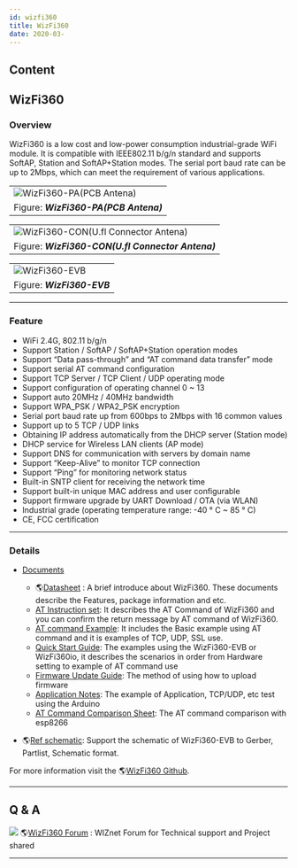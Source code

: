 ```yaml
---
id: wizfi360
title: WizFi360
date: 2020-03-
---
```



## Content
## WizFi360

### Overview

WizFi360 is a low cost and low-power consumption industrial-grade WiFi
module. It is compatible with IEEE802.11 b/g/n standard and supports
SoftAP, Station and SoftAP+Station modes. The serial port baud rate can
be up to 2Mbps, which can meet the requirement of various applications.



|                                                                   |
| ----------------------------------------------------------------- |
| ![WizFi360-PA(PCB Antena)](/products/wizfi360/wizfi360-pa.png%20) |
| Figure: ***WizFi360-PA(PCB Antena)***                             |


|                                                                                |
| ------------------------------------------------------------------------------ |
| ![WizFi360-CON(U.fl Connector Antena)](/products/wizfi360/wizfi360-con.png%20) |
| Figure: ***WizFi360-CON(U.fl Connector Antena)***                              |



|                                                         |
| ------------------------------------------------------- |
| ![WizFi360-EVB](/products/wizfi360/wizfi360-evb.jpg%20) |
| Figure: ***WizFi360-EVB***                              |


-----

### Feature

  - WiFi 2.4G, 802.11 b/g/n
  - Support Station / SoftAP / SoftAP+Station operation modes
  - Support “Data pass-through” and “AT command data transfer” mode
  - Support serial AT command configuration
  - Support TCP Server / TCP Client / UDP operating mode
  - Support configuration of operating channel 0 \~ 13
  - Support auto 20MHz / 40MHz bandwidth
  - Support WPA\_PSK / WPA2\_PSK encryption
  - Serial port baud rate up from 600bps to 2Mbps with 16 common values
  - Support up to 5 TCP / UDP links
  - Obtaining IP address automatically from the DHCP server (Station
    mode)
  - DHCP service for Wireless LAN clients (AP mode)
  - Support DNS for communication with servers by domain name
  - Support “Keep-Alive” to monitor TCP connection
  - Support “Ping” for monitoring network status
  - Built-in SNTP client for receiving the network time
  - Support built-in unique MAC address and user configurable
  - Support firmware upgrade by UART Download / OTA (via WLAN)
  - Industrial grade (operating temperature range: -40 ° C \~ 85 ° C)
  - CE, FCC certification 

-----
### Details

  - [Documents]()
    
      - 🌎[Datasheet]()
        : A brief introduce about WizFi360. These documents describe the
        Features, package information and etc. 
      -  [AT Instruction
        set]():
        It describes the AT Command of WizFi360 and you can confirm the
        return message by AT command of WizFi360.
      -  [AT command
        Example]():
        It includes the Basic example using AT command and it is
        examples of TCP, UDP, SSL use.
      - [Quick Start
        Guide]():
        The examples using the WizFi360-EVB or WizFi360io, it describes
        the scenarios in order from Hardware setting to example of AT
        command use
      - [Firmware Update
        Guide]():
        The method of using how to upload firmware
      - [Application
        Notes]():
        The example of Application, TCP/UDP, etc test using the Arduino
      - [AT Command Comparison
        Sheet]():
        The AT command comparison with esp8266
  - 🌎[Ref
    schematic](https://github.com/Wiznet/Hardware-Files-of-WIZnet/tree/master/07_WizFi_Module/WizFi360-EVB-Shield):
    Support the schematic of WizFi360-EVB to Gerber, Partlist, Schematic
    format.

For more information visit the 🌎[WizFi360
Github](https://github.com/WIZnet-WizFi360/Release).

-----

## Q & A

![](/products/w5500/w5500_evb/icons/link.png) 🌎[WizFi360
Forum](https://forum.wiznet.io/c/wifi-module/wizfi360) : WIZnet Forum
for Technical support and Project shared

-----
